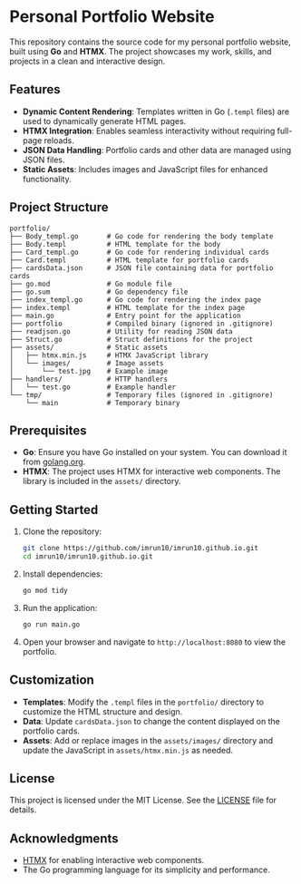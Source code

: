 # Personal Portfolio Website

This repository contains the source code for my personal portfolio website, built using **Go** and **HTMX**. The project showcases my work, skills, and projects in a clean and interactive design.

## Features

- **Dynamic Content Rendering**: Templates written in Go (`.templ` files) are used to dynamically generate HTML pages.
- **HTMX Integration**: Enables seamless interactivity without requiring full-page reloads.
- **JSON Data Handling**: Portfolio cards and other data are managed using JSON files.
- **Static Assets**: Includes images and JavaScript files for enhanced functionality.

## Project Structure

```
portfolio/
├── Body_templ.go       # Go code for rendering the body template
├── Body.templ          # HTML template for the body
├── Card_templ.go       # Go code for rendering individual cards
├── Card.templ          # HTML template for portfolio cards
├── cardsData.json      # JSON file containing data for portfolio cards
├── go.mod              # Go module file
├── go.sum              # Go dependency file
├── index_templ.go      # Go code for rendering the index page
├── index.templ         # HTML template for the index page
├── main.go             # Entry point for the application
├── portfolio           # Compiled binary (ignored in .gitignore)
├── readjson.go         # Utility for reading JSON data
├── Struct.go           # Struct definitions for the project
├── assets/             # Static assets
│   ├── htmx.min.js     # HTMX JavaScript library
│   └── images/         # Image assets
│       └── test.jpg    # Example image
├── handlers/           # HTTP handlers
│   └── test.go         # Example handler
└── tmp/                # Temporary files (ignored in .gitignore)
    └── main            # Temporary binary
```

## Prerequisites

- **Go**: Ensure you have Go installed on your system. You can download it from [golang.org](https://golang.org).
- **HTMX**: The project uses HTMX for interactive web components. The library is included in the `assets/` directory.

## Getting Started

1. Clone the repository:

   ```sh
   git clone https://github.com/imrun10/imrun10.github.io.git
   cd imrun10/imrun10.github.io.git
   ```

2. Install dependencies:

   ```sh
   go mod tidy
   ```

3. Run the application:

   ```sh
   go run main.go
   ```

4. Open your browser and navigate to `http://localhost:8080` to view the portfolio.

## Customization

- **Templates**: Modify the `.templ` files in the `portfolio/` directory to customize the HTML structure and design.
- **Data**: Update `cardsData.json` to change the content displayed on the portfolio cards.
- **Assets**: Add or replace images in the `assets/images/` directory and update the JavaScript in `assets/htmx.min.js` as needed.

## License

This project is licensed under the MIT License. See the [LICENSE](LICENSE) file for details.

## Acknowledgments

- [HTMX](https://htmx.org) for enabling interactive web components.
- The Go programming language for its simplicity and performance.
